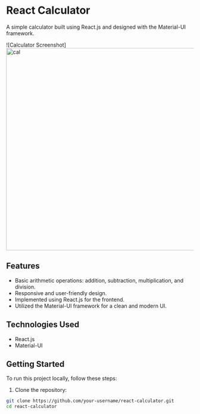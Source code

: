# React Calculator

A simple calculator built using React.js and designed with the Material-UI framework.

![Calculator Screenshot]
<img width="542" alt="cal" src="https://github.com/shyam728/react-calculator/assets/116745835/535aa77b-4f38-4a39-8f50-876fab8fb767">

## Features

- Basic arithmetic operations: addition, subtraction, multiplication, and division.
- Responsive and user-friendly design.
- Implemented using React.js for the frontend.
- Utilized the Material-UI framework for a clean and modern UI.

## Technologies Used

- React.js
- Material-UI

## Getting Started

To run this project locally, follow these steps:

1. Clone the repository:

```bash
git clone https://github.com/your-username/react-calculator.git
cd react-calculator

